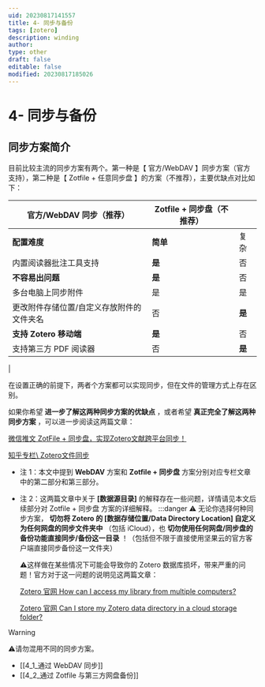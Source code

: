 ```yaml
---
uid: 20230817141557
title: 4- 同步与备份
tags: [zotero]
description: winding
author: 
type: other
draft: false
editable: false
modified: 20230817185026
---
```


# 4- 同步与备份

## 同步方案简介

目前比较主流的同步方案有两个。第一种是【 官方/WebDAV 】同步方案（官方支持），第二种是【 Zotfile + 任意同步盘 】的方案（不推荐），主要优缺点对比如下：

| **官方/WebDAV 同步（推荐）**               | **Zotfile + 同步盘（不推荐）** |        |
| ---                                       | ---                            | ---    |
| **配置难度**                              | **简单**                       | 复杂   |
| 内置阅读器批注工具支持                    | **是**                         | 否     |
| **不容易出问题**                          | **是**                         | 否     |
| 多台电脑上同步附件                        | 是                             | 是     |
| 更改附件存储位置/自定义存放附件的文件夹名 | 否                             | **是** |
| **支持 Zotero 移动端**                      | **是**                         | 否     |
| 支持第三方 PDF 阅读器                       | 否                             | **是**
|

在设置正确的前提下，两者个方案都可以实现同步，但在文件的管理方式上存在区别。

如果你希望 **进一步了解这两种同步方案的优缺点** ，或者希望 **真正完全了解这两种同步方案** ，可以进一步阅读这两篇文章：

 [微信推文 ZotFile + 同步盘，实现Zotero文献跨平台同步！](https://gitee.com/link?target=https%3A%2F%2Fmp.weixin.qq.com%2Fs%2F0heWcOlwgrF6GHmPTc-poA)

[知乎专栏\ Zotero文件同步](https://gitee.com/link?target=https%3A%2F%2Fzhuanlan.zhihu.com%2Fp%2F361587962)

* 注 1：本文中提到 **WebDAV** 方案和 **Zotfile + 同步盘** 方案分别对应专栏文章中的第二部分和第三部分。
* 注 2：这两篇文章中关于 **\[数据源目录\]** 的解释存在一些问题，详情请见本文后续部分对 Zotfile + 同步盘 方案的详细解释。 :::danger ⚠️ 无论你选择何种同步方案， **切勿将 Zotero 的 \[数据存储位置/Data Directory Location\] 自定义为任何网盘的同步文件夹中** （包括 iCloud），也 **切勿使用任何网盘/同步盘的备份功能直接同步/备份这一目录** ！（包括但不限于直接使用坚果云的官方客户端直接同步备份这一文件夹）

    ⚠️这样做在某些情况下可能会导致你的 Zotero 数据库损坏，带来严重的问题！官方对于这一问题的说明见这两篇文章：

    [Zotero 官网  How can I access my library from multiple computers?](https://www.zotero.org/support/sync#alternative_syncing_solutions)

    [Zotero 官网 Can I store my Zotero data directory in a cloud storage folder?](https://www.zotero.org/support/kb/data_directory_in_cloud_storage_folder)

> [!warning]
> ⚠️请勿混用不同的同步方案。

- [[4_1_通过 WebDAV 同步]]
- [[4_2_通过 Zotfile 与第三方网盘备份]]